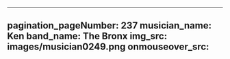 ------
pagination_pageNumber: 237
musician_name: Ken
band_name: The Bronx
img_src: images/musician0249.png
onmouseover_src: 
------